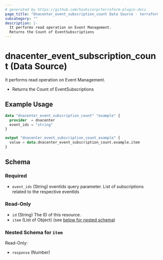 ```yaml
---
# generated by https://github.com/hashicorp/terraform-plugin-docs
page_title: "dnacenter_event_subscription_count Data Source - terraform-provider-dnacenter"
subcategory: ""
description: |-
  It performs read operation on Event Management.
  Returns the Count of EventSubscriptions
---
```


# dnacenter_event_subscription_count (Data Source)

It performs read operation on Event Management.

- Returns the Count of EventSubscriptions

## Example Usage

```terraform
data "dnacenter_event_subscription_count" "example" {
  provider  = dnacenter
  event_ids = "string"
}

output "dnacenter_event_subscription_count_example" {
  value = data.dnacenter_event_subscription_count.example.item
}
```

<!-- schema generated by tfplugindocs -->
## Schema

### Required

- `event_ids` (String) eventIds query parameter. List of subscriptions related to the respective eventIds

### Read-Only

- `id` (String) The ID of this resource.
- `item` (List of Object) (see [below for nested schema](#nestedatt--item))

<a id="nestedatt--item"></a>
### Nested Schema for `item`

Read-Only:

- `response` (Number)
